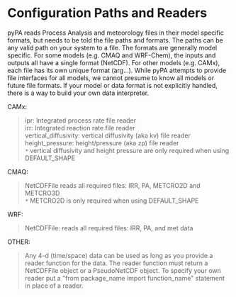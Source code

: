 # Configuration Paths and Readers #

pyPA reads Process Analysis and meteorology files in their model specific formats, but needs to be told the file paths and formats.  The paths can be any valid path on your system to a file.  The formats are generally model specific.  For some models (e.g. CMAQ and WRF-Chem), the inputs and outputs all have a single format (NetCDF).  For other models (e.g. CAMx), each file has its own unique format (arg...).  While pyPA attempts to provide file interfaces for all models, we cannot presume to know all models or future file formats.  If your model or data format is not explicitly handled, there is a way to build your own data interpreter.

CAMx:
> ipr: Integrated process rate file reader<br />
> irr: Integrated reaction rate file reader<br />
> vertical\_diffusivity: vertical diffusivity (aka kv) file reader<br />
> height\_pressure: height/pressure (aka zp) file reader<br />
> `*` vertical diffusivity and height pressure are only required when using DEFAULT\_SHAPE

CMAQ:
> NetCDFFile reads all required files: IRR, PA, METCRO2D and METCRO3D<br />
> `*` METCRO2D is only required when using DEFAULT\_SHAPE

WRF:
> NetCDFFile: reads all required files: IRR, PA, and met data

OTHER:
> Any 4-d (time/space) data can be used as long as you provide a reader
> function for the data.  The reader function must return a NetCDFFile
> object or a PseudoNetCDF object.  To specify your own reader put a
> "from package\_name import function\_name" statement in place of a reader.